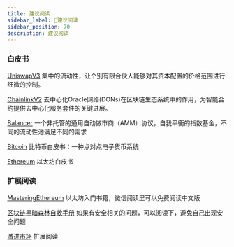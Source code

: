 ```yaml
---
title: 建议阅读
sidebar_label: 🔌建议阅读
sidebar_position: 70
description: 建议阅读
---
```


### 白皮书


[UniswapV3](./assets/uniswapv3.pdf) 集中的流动性，让个别有限合伙人能够对其资本配置的价格范围进行细微的控制。



[ChainlinkV2](./assets/chainlinkv2.pdf) 去中心化Oracle网络(DONs)在区块链生态系统中的作用，为智能合约提供去中心化服务套件的关键进展。

[Balancer](./assets/whitepaper-balancer.pdf) 一个非托管的通用自动做市商（AMM）协议，自我平衡的指数基金，不同的流动性池满足不同的需求

[Bitcoin](./assets/Bitcoin.pdf) 比特币白皮书：一种点对点电子货币系统

[Ethereum](https://ethereum.org/en/whitepaper/) 以太坊白皮书

### 扩展阅读

[MasteringEthereum](./assets/MasteringEthereum.pdf) 以太坊入门书籍，微信阅读里可以免费阅读中文版

[区块链黑暗森林自救手册](./assets/区块链黑暗森林自救手册V1.pdf) 如果有安全相关的问题，可以阅读下，避免自己出现安全问题

[激进市场](./assets/激进市场.pdf) 扩展阅读
